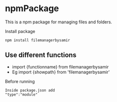 # npmPackage
This is a npm package for managing files and folders.

Install package 
```
npm install filemanagerbysamir
```
Use different functions
---
- import {functionname} from filemanagerbysamir
- Eg import {showpath} from 'filemanagerbysamir'

Before running
```
Inside package.json add 
"type":"module"
```

